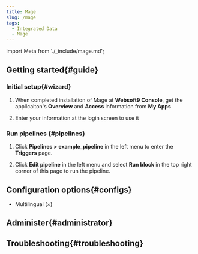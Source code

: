```yaml
---
title: Mage
slug: /mage
tags:
  - Integrated Data
  - Mage
---
```


import Meta from './_include/mage.md';

<Meta name="meta" />

## Getting started{#guide}

### Initial setup{#wizard}

1. When completed installation of Mage at **Websoft9 Console**, get the applicaiton's **Overview** and **Access** information from **My Apps**  

2. Enter your information at the login screen to use it

### Run pipelines {#pipelines}

1. Click **Pipelines > example_pipeline** in the left menu to enter the **Triggers** page.

2. Click **Edit pipeline** in the left menu and select **Run block** in the top right corner of this page to run the pipeline.

## Configuration options{#configs}

- Multilingual (×)

## Administer{#administrator}

## Troubleshooting{#troubleshooting}
